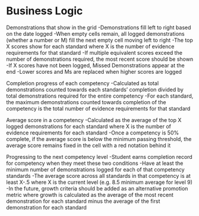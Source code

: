 # Business Logic

Demonstrations that show in the grid
-Demonstrations fill left to right based on the date logged
-When empty cells remain, all logged demonstrations (whether a number or M) fill the next empty cell moving left to right 
-The top X scores show for each standard where X is the number of evidence requirements for that standard
-If multiple equivalent scores exceed the number of demonstrations required, the most recent score should be shown
-If X scores have not been logged, Missed Demonstrations appear at the end
-Lower scores and Ms are replaced when higher scores are logged

Completion progress of each competency
-Calculated as total demonstrations counted towards each standards’ completion divided by total demonstrations required for the entire competency
-For each standard, the maximum demonstrations counted towards completion of the competency is the total number of evidence requirements for that standard 

Average score in a competency
-Calculated as the average of the top X logged demonstrations for each standard where X is the number of evidence requirements for each standard 
-Once a competency is 50% complete, if the average score is below the minimum passing threshold, the average score remains fixed in the cell with a red notation behind it

Progressing to the next competency level
-Student earns completion record for competency when they meet these two conditions
  -Have at least the minimum number of demonstrations logged for each of that competency standards
  -The average score across all standards in that competency is at least X-.5 where X is the current level (e.g. 8.5 minimum average for level 9)
-In the future, growth criteria should be added as an alternative promotion metric where growth is calculated as the average of the most recent demonstration for each standard minus the average of the first demonstration for each standard

